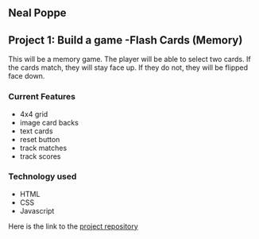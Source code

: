 ## Neal Poppe

## Project 1: Build a game -Flash Cards (Memory)

This will be a memory game. The player will be able to select two cards. If the cards match, they will stay face up. If they do not, they will be flipped face down.

### Current Features
* 4x4 grid
* image card backs
* text cards
* reset button
* track matches
* track scores

### Technology used
* HTML
* CSS
* Javascript

Here is the link to the [project repository](https://github.com/nealpoppe/Project-1)